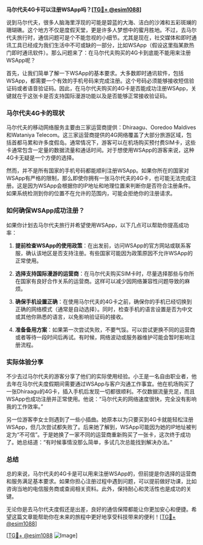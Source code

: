 **马尔代夫4G卡可以注册WSApp吗？[[TG💪+ @esim1088](https://t.me/s/esim1088)]**

说到马尔代夫，很多人脑海里浮现的可能是碧蓝的大海、洁白的沙滩和五彩斑斓的珊瑚礁。这个地方不仅是度假天堂，更是许多人梦想中的蜜月胜地。不过，去马尔代夫旅行时，通信问题可是个不能忽视的小细节。尤其是现在，社交媒体和即时通讯工具已经成为我们生活中不可或缺的一部分，比如WSApp（假设这里指某款热门即时通讯软件）。那么问题来了：在马尔代夫购买的4G卡到底能不能用来注册WSApp呢？

首先，让我们简单了解一下WSApp的基本要求。大多数即时通讯软件，包括WSApp，都需要一个有效的手机号码来完成注册。这个号码必须能够接收短信验证码或者语音验证码。因此，在马尔代夫购买的4G卡是否能成功注册WSApp，关键就在于这张卡是否支持国际漫游功能以及是否能够正常接收验证码。

### 马尔代夫4G卡的现状

马尔代夫的移动网络服务主要由三家运营商提供：Dhiraagu、Ooredoo Maldives和Wataniya Telecom。这三家运营商提供的4G网络覆盖了大部分旅游区域，包括首都马累和许多度假岛。通常情况下，游客可以在机场购买预付费SIM卡，这些卡通常包含一定量的数据流量和通话时间。对于想使用WSApp的游客来说，这种4G卡无疑是一个方便的选择。

然而，并不是所有国家的手机号码都能顺利注册WSApp。如果你所在的国家对WSApp有严格的限制，那么即使你拥有一张马尔代夫的4G卡，也可能无法完成注册。这是因为WSApp会根据你的IP地址和地理位置来判断你是否符合注册条件。如果系统检测到你的位置不在允许的范围内，可能会拒绝你的注册请求。

### 如何确保WSApp成功注册？

如果你计划去马尔代夫旅行并希望使用WSApp，以下几点可以帮助你提高成功率：

1. **提前检查WSApp的使用政策**：在出发前，访问WSApp的官方网站或联系客服，确认该地区是否支持注册。有些国家可能因为政策原因不允许WSApp的正常使用。

2. **选择支持国际漫游的运营商**：在马尔代夫购买SIM卡时，尽量选择那些与你所在国家有良好合作关系的运营商。这样可以减少因网络兼容性问题导致的麻烦。

3. **确保手机设置正确**：在使用马尔代夫的4G卡之前，确保你的手机已经切换到正确的网络模式（通常是自动选择）。同时，检查手机的语言设置是否为中文或其他你熟悉的语言，以免影响验证码的接收。

4. **准备备用方案**：如果第一次尝试失败，不要气馁。可以尝试更换不同的运营商或者等待一段时间后再试。有时候，网络波动或服务器维护可能会暂时影响注册流程。

### 实际体验分享

不少去过马尔代夫的游客分享了他们的实际使用经验。小王是一名自由职业者，他去年在马尔代夫度假期间需要通过WSApp与客户沟通工作事宜。他在机场购买了一张Dhiraagu的4G卡，插入手机后发现一切都很顺利。不仅数据流量充足，而且WSApp也成功注册并正常使用。他说：“马尔代夫的网络速度很快，完全没有影响我的工作效率。”

另一位游客李女士则遇到了一些小插曲。她原本以为只要买到4G卡就能轻松注册WSApp，但几次尝试都失败了。后来她了解到，WSApp可能因为她的IP地址被判定为“不可信”。于是她换了一家不同的运营商重新购买了一张卡，这次终于成功了。她总结道：“有时候事情没那么简单，多试几次总能找到解决办法。”

### 总结

总的来说，马尔代夫的4G卡是可以用来注册WSApp的，但前提是你选择的运营商和服务满足基本要求。如果你担心注册过程中遇到问题，可以提前做好功课，比如咨询当地的电信服务商或查阅相关资料。此外，保持耐心和灵活性也是成功的关键。

无论你是去马尔代夫度假还是出差，良好的通信保障都能让你更加安心和便捷。希望这篇文章能帮助你在未来的旅程中更好地享受科技带来的便利！[[TG💪+ @esim1088](https://t.me/s/esim1088)]

[[TG💪+ @esim1088](https://t.me/s/esim1088) ![Image](https://i.postimg.cc/4NQfJmqS/Snipaste-2025-05-13-00-14-12.png)]